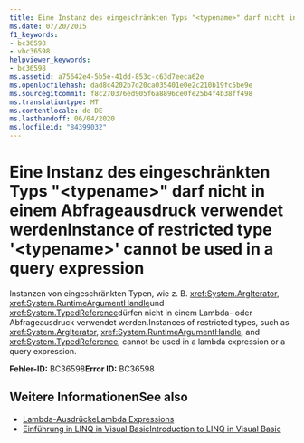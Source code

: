 ```yaml
---
title: Eine Instanz des eingeschränkten Typs "<typename>" darf nicht in einem Abfrageausdruck verwendet werden
ms.date: 07/20/2015
f1_keywords:
- bc36598
- vbc36598
helpviewer_keywords:
- bc36598
ms.assetid: a75642e4-5b5e-41dd-853c-c63d7eeca62e
ms.openlocfilehash: dad8c4202b7d20ca035401e0e2c210b19fc5be9e
ms.sourcegitcommit: f8c270376ed905f6a8896ce0fe25b4f4b38ff498
ms.translationtype: MT
ms.contentlocale: de-DE
ms.lasthandoff: 06/04/2020
ms.locfileid: "84399032"
---
```

# <a name="instance-of-restricted-type-typename-cannot-be-used-in-a-query-expression"></a><span data-ttu-id="03f70-102">Eine Instanz des eingeschränkten Typs "\<typename>" darf nicht in einem Abfrageausdruck verwendet werden</span><span class="sxs-lookup"><span data-stu-id="03f70-102">Instance of restricted type '\<typename>' cannot be used in a query expression</span></span>
<span data-ttu-id="03f70-103">Instanzen von eingeschränkten Typen, wie z. B. <xref:System.ArgIterator>, <xref:System.RuntimeArgumentHandle>und <xref:System.TypedReference>dürfen nicht in einem Lambda- oder Abfrageausdruck verwendet werden.</span><span class="sxs-lookup"><span data-stu-id="03f70-103">Instances of restricted types, such as <xref:System.ArgIterator>, <xref:System.RuntimeArgumentHandle>, and <xref:System.TypedReference>, cannot be used in a lambda expression or a query expression.</span></span>  
  
 <span data-ttu-id="03f70-104">**Fehler-ID:** BC36598</span><span class="sxs-lookup"><span data-stu-id="03f70-104">**Error ID:** BC36598</span></span>  
  
## <a name="see-also"></a><span data-ttu-id="03f70-105">Weitere Informationen</span><span class="sxs-lookup"><span data-stu-id="03f70-105">See also</span></span>

- [<span data-ttu-id="03f70-106">Lambda-Ausdrücke</span><span class="sxs-lookup"><span data-stu-id="03f70-106">Lambda Expressions</span></span>](../programming-guide/language-features/procedures/lambda-expressions.md)
- [<span data-ttu-id="03f70-107">Einführung in LINQ in Visual Basic</span><span class="sxs-lookup"><span data-stu-id="03f70-107">Introduction to LINQ in Visual Basic</span></span>](../programming-guide/language-features/linq/introduction-to-linq.md)
